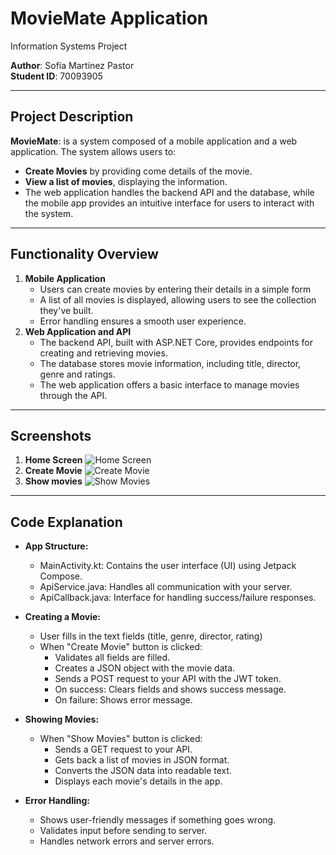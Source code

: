 # MovieMate    Application  
Information Systems Project  

**Author**: Sofía Martínez Pastor  
**Student ID**: 70093905 

---

## Project Description  

**MovieMate**: is a system composed of a mobile application and a web application. The system allows users to: 
- **Create Movies** by providing come details of the movie.
- **View a list of movies**, displaying the information.
- The web application handles the backend API and the database, while the mobile app provides an intuitive interface for users to interact with the system.
  
---

## Functionality Overview 
1. **Mobile Application**
   - Users can create movies by entering their details in a simple form
   - A list of all movies is displayed, allowing users to see the collection they've built.
   - Error handling ensures a smooth user experience.
2. **Web Application and API**
   - The backend API, built with ASP.NET Core, provides endpoints for creating and retrieving movies.
   - The database stores movie information, including title, director, genre and ratings.
   - The web application offers a basic interface to manage movies through the API.

---

## Screenshots

1. **Home Screen**
![Home Screen](images/Screenshot_20250106_235857.png)
2. **Create Movie**
![Create Movie](images/Captura%20de%20pantalla%202025-01-07%20012120.png)
3. **Show movies**
![Show Movies](images/Screenshot_20250106_235559.png)

---

## Code Explanation
- **App Structure:**
  - MainActivity.kt: Contains the user interface (UI) using Jetpack Compose.
  - ApiService.java: Handles all communication with your server.
  - ApiCallback.java: Interface for handling success/failure responses.

- **Creating a Movie:**  
  - User fills in the text fields (title, genre, director, rating)
  - When "Create Movie" button is clicked:
    - Validates all fields are filled.
    - Creates a JSON object with the movie data.
    - Sends a POST request to your API with the JWT token.
    - On success: Clears fields and shows success message.
    - On failure: Shows error message.

- **Showing Movies:**  
  - When "Show Movies" button is clicked:
    - Sends a GET request to your API.
    - Gets back a list of movies in JSON format.
    - Converts the JSON data into readable text.
    - Displays each movie's details in the app.

- **Error Handling:**  
  - Shows user-friendly messages if something goes wrong.
  - Validates input before sending to server.
  - Handles network errors and server errors.

